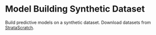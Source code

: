 # Model Building Synthetic Dataset
 Build predictive models on a synthetic dataset. Download datasets from [StrataScratch](https://www.stratascratch.com/).
